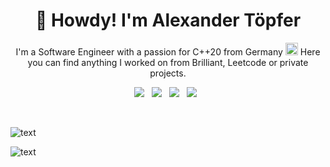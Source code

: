 
<h1 align="center">🤠 Howdy! I'm Alexander Töpfer</h1>
<p align="center">
I'm a Software Engineer with a passion for C++20 from Germany <img src="https://flagpedia.net/data/flags/mini/de.png" width="20"></img>
Here you can find anything I worked on from Brilliant, Leetcode or private projects.
</p>
<p align="center">
<img style="display: inline-block; padding-right: 8px;" src="https://img.shields.io/badge/-running-00599C?style=flat&logo=cplusplus"></img>
<img style="display: inline-block; padding-right: 8px;" src="https://img.shields.io/badge/-editing-66595C?style=flat&logo=atom"></img>
<img style="display: inline-block; padding-right: 8px;" src="https://img.shields.io/badge/Tests-passing-609926?style=flat&logo=github"></img>
<img style="display: inline-block; padding-right: 8px;" src="https://img.shields.io/badge/Chess-occasionally-000000?style=flat&logo=lichess"></img>
</p>
<br/>

![text](https://github.com/z3r0k3ys/readme/blob/main/activity-art-v2.png)

![text](https://github-profile-trophy.vercel.app/?username=z3r0k3ys&theme=flat&rank=SSS,SS,S,AAA,AA,A&no-bg=true&no-frame=true)
